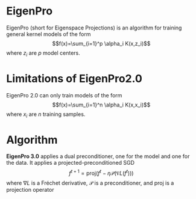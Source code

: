 # EigenPro
EigenPro (short for Eigenspace Projections) is an algorithm for training general kernel models of the form
$$f(x)=\sum_{i=1}^p \alpha_i K(x,z_i)$$
where $z_i$ are $p$ model centers.

# Limitations of EigenPro2.0
EigenPro 2.0 can only train models of the form $$f(x)=\sum_{i=1}^n \alpha_i K(x,x_i)$$ where $x_i$ are $n$ training samples.

# Algorithm
**EigenPro 3.0** applies a dual preconditioner, one for the model and one for the data. It applies a projected-preconditioned SGD
$$f^{t+1}=\mathrm{proj}(f^t - \eta\mathcal{P}(\nabla L(f^t)))$$
where $\nabla L$ is a Fréchet derivative, $\mathcal{P}$ is a preconditioner, and $\textrm{proj}$ is a projection operator
